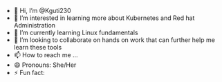 - 👋 Hi, I’m @Kguti230
- 👀 I’m interested in learning more about Kubernetes and Red hat Administration 
- 🌱 I’m currently learning Linux fundamentals 
- 💞️ I’m looking to collaborate on hands on work that can further help me learn these tools 
- 📫 How to reach me ...
- 😄 Pronouns: She/Her
- ⚡ Fun fact: 

<!---
Kguti230/Kguti230 is a ✨ special ✨ repository because its `README.md` (this file) appears on your GitHub profile.
You can click the Preview link to take a look at your changes.
--->
